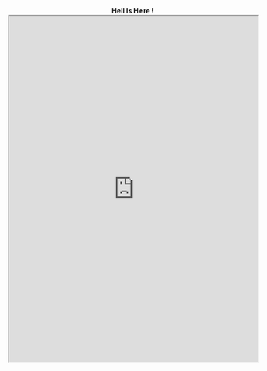 <html>
  <body>
    <center> <b>Hell Is Here ! </b> </center>

    
<iframe src="https://theblackthreat.wix.com/theblackthreat" width="100%" height="700" frameborder="5" scrolling="yes"></iframe>
  </body>
</html>














